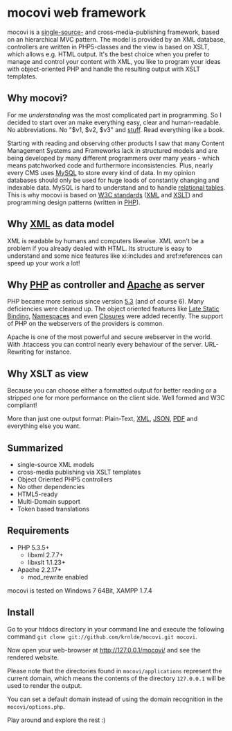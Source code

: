 # mocovi web framework

mocovi is a [single-source-](http://de.wikipedia.org/wiki/Single_Source_Publishing) and cross-media-publishing framework, based on an hierarchical MVC pattern. The model is provided by an XML database, controllers are written in PHP5-classes and the view is based on XSLT, which allows e.g. HTML output. It's the best choice when you prefer to manage and control your content with XML, you like to program your ideas with object-oriented PHP and handle the resulting output with XSLT templates.

## Why mocovi?

For me _understanding_ was the most complicated part in programming. So I decided to start over an make everything easy, clear and human-readable. No abbreviations. No "$v1, $v2, $v3" and [stuff](http://wikipedia.org/wiki/Anti-pattern). Read everything like a book.

Starting with reading and observing other products I saw that many Content Management Systems and Frameworks lack in structured models and are being developed by many different programmers over many years - which means patchworked code and furthermore inconsistencies. Plus, nearly every CMS uses [MySQL](http://wikipedia.org/wiki/MySQL) to store every kind of data. In my opinion databases should only be used for huge loads of constantly changing and indexable data. MySQL is hard to understand and to handle [relational tables](http://dev.mysql.com/doc/refman/5.5/en/innodb-foreign-key-constraints.html). This is why mocovi is based on [W3C standards](http://www.w3.org/standards/xml/) ([XML](http://www.w3.org/TR/xml/) and [XSLT](http://www.w3.org/TR/xslt)) and programming design patterns (written in [PHP](http://www.php.net/)).

## Why [XML](http://wikipedia.org/wiki/XML) as data model

XML is readable by humans and computers likewise. XML won't be a problem if you already dealed with HTML. Its structure is easy to understand and some nice features like xi:includes and xref:references can speed up your work a lot!

## Why [PHP](http://wikipedia.org/wiki/PHP) as controller and [Apache](http://wikipedia.org/wiki/Apache_webserver) as server

PHP became more serious since version [5.3](http://php.net/releases/5_3_0.php) (and of course 6). Many deficiencies were cleaned up. The object oriented features like [Late Static Binding](http://php.net/manual/language.oop5.late-static-bindings.php), [Namespaces](http://php.net/manual/language.namespaces.php) and even [Closures](http://php.net/manual/functions.anonymous.php) were added recently. The support of PHP on the webservers of the providers is common.

Apache is one of the most powerful and secure webserver in the world. With .htaccess you can control nearly every behaviour of the server. URL-Rewriting for instance.

## Why XSLT as view

Because you can choose either a formatted output for better reading or a stripped one for more performance on the client side. Well formed and W3C compliant!

More than just one output format: Plain-Text, [XML](http://wikipedia.org/wiki/XML), [JSON](http://wikipedia.org/wiki/Json), [PDF](http://wikipedia.org/wiki/PDF) and everything else you want.

## Summarized

* single-source XML models
* cross-media publishing via XSLT templates
* Object Oriented PHP5 controllers
* No other dependencies
* HTML5-ready
* Multi-Domain support
* Token based translations

## Requirements

* PHP 5.3.5+
	* libxml 2.7.7+
	* libxslt 1.1.23+
* Apache 2.2.17+
	* mod_rewrite enabled

mocovi is tested on Windows 7 64Bit, XAMPP 1.7.4

## Install

Go to your htdocs directory in your command line and execute the following command `git clone git://github.com/krnlde/mocovi.git mocovi`.

Now open your web-browser at http://127.0.0.1/mocovi/ and see the rendered website.

Please note that the directories found in `mocovi/applications` represent the current domain, which means the contents of the directory `127.0.0.1` will be used to render the output.

You can set a default domain instead of using the domain recognition in the `mocovi/options.php`.

Play around and explore the rest :)